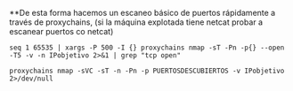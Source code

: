 **De esta forma hacemos un escaneo básico de puertos rápidamente a través de proxychains, (si la máquina explotada tiene netcat probar a escanear puertos co netcat)

```
seq 1 65535 | xargs -P 500 -I {} proxychains nmap -sT -Pn -p{} --open -T5 -v -n IPobjetivo 2>&1 | grep "tcp open"
```

```
proxychains nmap -sVC -sT -n -Pn -p PUERTOSDESCUBIERTOS -v IPobjetivo 2>/dev/null
```



